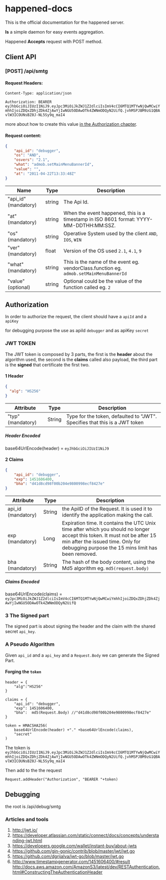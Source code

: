 happened-docs
=============

This is the official documentation for the happened server.

**Is** a simple daemon for easy events aggregation.

Happened **Accepts** request with POST method.

## Client API

### [POST] /api/smtg

#### Request Headers: 

`Content-Type: application/json`

`Authorization: BEARER eyJhbGciOiJIUzI1NiJ9.eyJpc3MiOiJkZWJ1Z2dlciIsImV4cCI6MTQ1MTYwNjQwMCwiYmhhIjoiZDQxZDhjZDk4ZjAwYjIwNGU5ODAwOTk4ZWNmODQyN2UifQ.jvhMSPJBM9zG1QBAvlW3ICOUNsBZ0J-NL5Sy9q_maI4`
 
  more about how to create this value [in the Authorization chapter](#authorization).

#### Request content:

``` json
{
    "api_id": "debugger",
    "os": "AND",
    "osvers": "2.1",
    "what": "admob.setMainMenuBannerId",
    "value": "",
    "at": "2011-04-22T13:33:48Z"
}
```

| Name       |     Type    | Description |
| ---------- | ----------- | ----------- |
| "api_id" (mandatory)| string      | The Api Id. |
| "at" (mandatory)| string      | When the event happened, this is a timestamp in ISO 8601 format: YYYY-MM-DDTHH:MM:SSZ. |
| "os" (mandatory)| string      | Operative System used by the client `AND`, `IOS`, `WIN` |
| "ver" (mandatory)| float       | Version of the OS used `2.1`, `4.1`, `9` |
| "what" (mandatory)| string      | This is the name of the event eg. vendorClass.function eg. `admob.setMainMenuBannerId` |
| "value" (optional) | string | Optional could be the value of the function called eg. `2` |
 
## Authorization

In order to authorize the request, the client should have a `apiId` and a `apiKey`

for debugging purpose the use as apiId `debugger` and as apiKey `secret`

###  JWT TOKEN

The JWT token is composed by 3 parts, the first is the **header** about the algorithm used, the second is the **claims** called also payload, the third part is the **signed** that certificate the first two.

#### 1 Header

``` json
{
  "alg": "HS256"
}
```

|   Attribute     |     Type    | Description |
| ----------      | ----------- | ----------- |
| "typ" (mandatory) | String    | Type for the token, defaulted to "JWT". Specifies that this is a JWT token | 

##### Header Encoded

base64UrlEncode(header) = `eyJhbGciOiJIUzI1NiJ9`

#### 2 Claims

``` json
{
    "api_id": "debugger",
    "exp": 1451606400,
    "bha": "d41d8cd98f00b204e9800998ecf8427e"
}
```

|   Attribute     |     Type    | Description |
| ----------      | ----------- | ----------- |
| api_id (mandatory) | String	| the ApiID of the Request. It is used it to identify the application making the call. |
| exp (mandatory) | 	Long | Expiration time. It contains the UTC Unix time after which you should no longer accept this token. It must not be after 15 min after the issued time. Only for debugging purpose the 15 mins limit has been removed.|
| bha (mandatory) | String | The hash of the body content, using the Md5 algorithm eg. `md5(request.body)` |

##### Claims Encoded

base64UrlEncode(claims) = `eyJpc3MiOiJkZWJ1Z2dlciIsImV4cCI6MTQ1MTYwNjQwMCwiYmhhIjoiZDQxZDhjZDk4ZjAwYjIwNGU5ODAwOTk4ZWNmODQyN2UifQ`

### 3 The Signed part

The signed part is about signing the header and the claim with the shared secret `api_key`.

### A Pseudo Algorithm

Given `api_id` and a `api_key` and a `Request.Body` we can generate the Signed Part.

#### Forging the `token`

```
header = {
    "alg":"HS256"
}

claims = {
    "api_id": "debugger",
    "exp": 1451606400,
    "bha":  md5(Request.Body) //"d41d8cd98f00b204e9800998ecf8427e"
}

token = HMACSHA256(
    base64UrlEncode(header) +"." +base64UrlEncode(claims),
    "secret"
)
```
The token is `eyJhbGciOiJIUzI1NiJ9.eyJpc3MiOiJkZWJ1Z2dlciIsImV4cCI6MTQ1MTYwNjQwMCwiYmhhIjoiZDQxZDhjZDk4ZjAwYjIwNGU5ODAwOTk4ZWNmODQyN2UifQ.jvhMSPJBM9zG1QBAvlW3ICOUNsBZ0J-NL5Sy9q_maI4`

Then add to the the request 

`Request.addHeader("Authorization", "BEARER "+token)`

## Debugging

the root is /api/debug/smtg 


### Articles and tools 

1. http://jwt.io/
2. https://developer.atlassian.com/static/connect/docs/concepts/understanding-jwt.html
3. https://developers.google.com/wallet/instant-buy/about-jwts
4. https://github.com/gin-gonic/contrib/blob/master/jwt/jwt.go
5. https://github.com/dgrijalva/jwt-go/blob/master/jwt.go
6. http://www.timestampgenerator.com/1451606400/#result
http://docs.aws.amazon.com/AmazonS3/latest/dev/RESTAuthentication.html#ConstructingTheAuthenticationHeader
